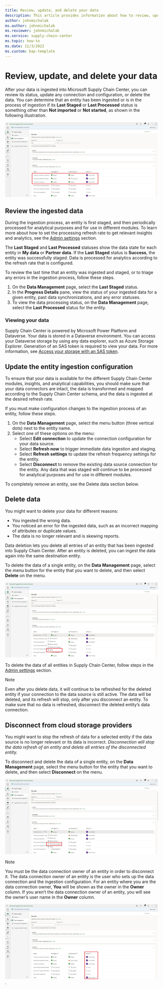 ```yaml
---
title: Review, update, and delete your data
description: This article provides information about how to review, update, and delete your data in Microsoft Supply Chain Center.
author: johnmichalak
ms.author: johnmichalak
ms.reviewer: johnmichalak
ms.service: supply-chain-center
ms.topic: how-to
ms.date: 11/3/2022
ms.custom: bap-template
---
```


# Review, update, and delete your data

After your data is ingested into Microsoft Supply Chain Center, you can review its status, update any connection and configuration, or delete the data. You can determine that an entity has been ingested or is in the process of ingestion if its **Last Staged** or **Last Processed** status is something other than **Not imported** or **Not started**, as shown in the following illustration.

![A screenshot of the My data screen with entities that were not imported highlighted.](media/ingested-data-status.png)

## Review the ingested data

During the ingestion process, an entity is first staged, and then periodically processed for analytical purposes and for use in different modules. To learn more about how to set the processing refresh rate to get relevant insights and analytics, see the [Admin settings](admin-settings.md) section.

The **Last Staged** and **Last Processed** statuses show the data state for each entity in **My data** or **Partner data**. If the **Last Staged** status is **Success**, the entity was successfully staged. Data is processed for analytics according to the refresh rate that is configured.

To review the last time that an entity was ingested and staged, or to triage any errors in the ingestion process, follow these steps.

1. On the **Data Management** page, select the **Last Staged** status.
1. In the **Progress Details** pane, view the status of your ingested data for a given entity, past data synchronizations, and any error statuses.
1. To view the data processing status, on the **Data Management** page, select the **Last Processed** status for the entity.

### Viewing your data

Supply Chain Center is powered by Microsoft Power Platform and Dataverse. Your data is stored in a Dataverse environment. You can access your Dataverse storage by using any data explorer, such as Azure Storage Explorer. Generation of an SAS token is required to view your data. For more information, see [Access your storage with an SAS token](/power-platform/admin/storage-sas-token).  

## Update the entity ingestion configuration

To ensure that your data is available for the different Supply Chain Center modules, insights, and analytical capabilities, you should make sure that your data connectors are intact, the data is transformed and mapped according to the Supply Chain Center schema, and the data is ingested at the desired refresh rate.

If you must make configuration changes to the ingestion process of an entity, follow these steps.

1. On the **Data Management** page, select the menu button (three vertical dots) next to the entity name.
1. Select one of these options on the menu:
   - Select **Edit connection** to update the connection configuration for your data source.
   - Select **Refresh now** to trigger immediate data ingestion and staging.
   - Select **Refresh settings** to update the refresh frequency settings for the entity.
   - Select **Disconnect** to remove the existing data source connection for the entity. Any data that was staged will continue to be processed for analytical purposes and for use in different modules.

To completely remove an entity, see the Delete data section below.

## Delete data
You might want to delete your data for different reasons:

- You ingested the wrong data.
- You noticed an error for the ingested data, such as an incorrect mapping of attributes or duplicate values.
- The data is no longer relevant and is skewing reports.

Data deletion lets you delete all entries of an entity that has been ingested into Supply Chain Center. After an entity is deleted, you can ingest the data again into the same destination entity.

To delete the data of a single entity, on the **Data Management** page, select the menu button for the entity that you want to delete, and then select **Delete** on the menu.

![A screenshot displaying the context menu with delete selected.](media/ingested-data-dropdown-delete.png)

To delete the data of all entities in Supply Chain Center, follow steps in the [Admin settings](admin-settings.md) section.

>[!Note]
> Even after you delete data, it will continue to be refreshed for the deleted entity if your connection to the data source is still active. The data will be deleted, and its refresh will stop, only after you disconnect an entity. To make sure that no data is refreshed, disconnect the deleted entity’s data connection.

## Disconnect from cloud storage providers

You might want to stop the refresh of data for a selected entity if the data source is no longer relevant or its data is incorrect. _Disconnection will stop the data refresh of an entity and delete all entries of the disconnected entity._

To disconnect and delete the data of a single entity, on the **Data Management** page, select the menu button for the entity that you want to delete, and then select **Disconnect** on the menu.

![A screenshot displaying the context menu with disconnect selected.](media/ingested-data-dropdown-disconnect-and-delete.png)

>[!Note]
> You must be the data connection owner of an entity in order to disconnect it. The data connection owner of an entity is the user who sets up the data connection and the ingestion configuration. For an entity where you are the data connection owner, **You** will be shown as the owner in the **Owner** column. If you aren’t the data connection owner of an entity, you will see the owner’s user name in the **Owner** column.

![A screenshot of a list of entities and their owner's name.](media/ingested-data-owners.png).
